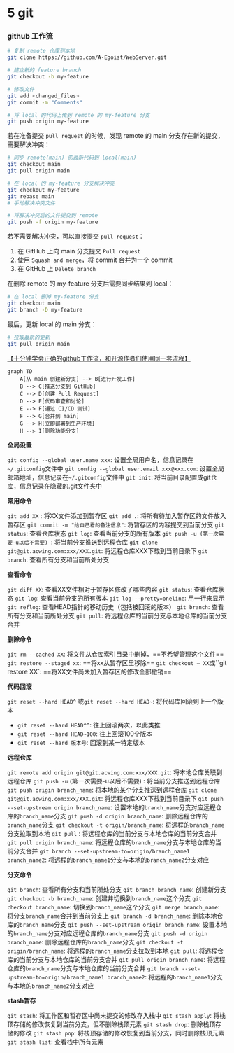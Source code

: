 # 5 git

### github 工作流

```bash
# 复制 remote 仓库到本地
git clone https://github.com/A-Egoist/WebServer.git

# 建立新的 feature branch
git checkout -b my-feature

# 修改文件
git add <changed_files>
git commit -m "Comments"

# 将 local 的代码上传到 remote 的 my-feature 分支
git push origin my-feature
```

若在准备提交 `pull request` 的时候，发现 remote 的 main 分支存在新的提交，需要解决冲突：

```bash
# 同步 remote(main) 的最新代码到 local(main)
git checkout main
git pull origin main

# 在 local 的 my-feature 分支解决冲突
git checkout my-feature
git rebase main
# 手动解决冲突文件

# 将解决冲突后的文件提交到 remote
git push -f origin my-feature
```

若不需要解决冲突，可以直接提交 `pull request`：

1.   在 GitHub 上向 main 分支提交 `Pull request`
2.   使用 `Squash and merge`，将 commit 合并为一个 commit
3.   在 GitHub 上 `Delete branch`

在删除 remote 的 my-feature 分支后需要同步结果到 local：

```bash
# 在 local 删掉 my-feature 分支
git checkout main
git branch -D my-feature
```

最后，更新 local 的 main 分支：

```bash
# 拉取最新的更新
git pull origin main
```

[【十分钟学会正确的github工作流，和开源作者们使用同一套流程】](https://www.bilibili.com/video/BV19e4y1q7JJ/?share_source=copy_web&vd_source=b5ed364998fc1b958c57abd6dbda38e3)

```mermaid
graph TD
    A[从 main 创建新分支] --> B[进行开发工作]
    B --> C[推送分支到 GitHub]
    C --> D[创建 Pull Request]
    D --> E[代码审查和讨论]
    E --> F[通过 CI/CD 测试]
    F --> G[合并到 main]
    G --> H[立即部署到生产环境]
    H --> I[删除功能分支]
```



**全局设置**

`git config --global user.name xxx`: 设置全局用户名，信息记录在`~/.gitconfig`文件中
`git config --global user.email xxx@xxx.com`: 设置全局邮箱地址，信息记录在`~/.gitconfig`文件中
`git init`: 将当前目录配置成git仓库，信息记录在隐藏的.git文件夹中

**常用命令**

`git add XX` : 将XX文件添加到暂存区
`git add .`: 将所有待加入暂存区的文件放入暂存区
`git commit -m "给自己看的备注信息"`: 将暂存区的内容提交到当前分支
`git status`: 查看仓库状态
`git log`: 查看当前分支的所有版本
`git push -u (第一次需要-u以后不需要) `: 将当前分支推送到远程仓库
`git clone git@git.acwing.com:xxx/XXX.git`: 将远程仓库XXX下载到当前目录下
`git branch`: 查看所有分支和当前所处分支

**查看命令**

`git diff XX`: 查看XX文件相对于暂存区修改了哪些内容
`git status`: 查看仓库状态
`git log`: 查看当前分支的所有版本
`git log --pretty=oneline`: 用一行来显示
`git reflog`: 查看HEAD指针的移动历史（包括被回滚的版本）
`git branch`: 查看所有分支和当前所处分支
`git pull`: 将远程仓库的当前分支与本地仓库的当前分支合并

**删除命令**

`git rm --cached XX`: 将文件从仓库索引目录中删掉，==不希望管理这个文件==
`git restore --staged xx`: ==将xx从暂存区里移除==
`git checkout — XX`或``git restore XX`: ==将XX文件尚未加入暂存区的修改全部撤销==

**代码回滚**

`git reset --hard HEAD^` 或`git reset --hard HEAD~`: 将代码库回滚到上一个版本
*   `git reset --hard HEAD^^`: 往上回滚两次，以此类推
*   `git reset --hard HEAD~100`: 往上回滚100个版本
*   `git reset --hard 版本号`: 回滚到某一特定版本

**远程仓库**

`git remote add origin git@git.acwing.com:xxx/XXX.git`: 将本地仓库关联到远程仓库
`git push -u` (第一次需要-u以后不需要) : 将当前分支推送到远程仓库
`git push origin branch_name`: 将本地的某个分支推送到远程仓库
`git clone git@git.acwing.com:xxx/XXX.git`: 将远程仓库XXX下载到当前目录下
`git push --set-upstream origin branch_name`: 设置本地的`branch_name`分支对应远程仓库的`branch_name`分支
`git push -d origin branch_name`: 删除远程仓库的`branch_name`分支
`git checkout -t origin/branch_name`: 将远程的`branch_name`分支拉取到本地
`git pull` : 将远程仓库的当前分支与本地仓库的当前分支合并
`git pull origin branch_name`: 将远程仓库的`branch_name`分支与本地仓库的当前分支合并
`git branch --set-upstream-to=origin/branch_name1 branch_name2`: 将远程的`branch_name1`分支与本地的`branch_name2`分支对应

**分支命令**

`git branch`: 查看所有分支和当前所处分支
`git branch branch_name`: 创建新分支
`git checkout -b branch_name`: 创建并切换到`branch_name`这个分支
`git checkout branch_name`: 切换到`branch_name`这个分支
`git merge branch_name`: 将分支`branch_name`合并到当前分支上
`git branch -d branch_name`: 删除本地仓库的`branch_name`分支
`git push --set-upstream origin branch_name`: 设置本地的`branch_name`分支对应远程仓库的`branch_name`分支
`git push -d origin branch_name`: 删除远程仓库的`branch_name`分支
`git checkout -t origin/branch_name`: 将远程的`branch_name`分支拉取到本地
`git pull`: 将远程仓库的当前分支与本地仓库的当前分支合并
`git pull origin branch_name`: 将远程仓库的`branch_name`分支与本地仓库的当前分支合并
`git branch --set-upstream-to=origin/branch_name1 branch_name2`: 将远程的`branch_name1`分支与本地的`branch_name2`分支对应

**stash暂存**

`git stash`: 将工作区和暂存区中尚未提交的修改存入栈中
`git stash apply`: 将栈顶存储的修改恢复到当前分支，但不删除栈顶元素
`git stash drop`: 删除栈顶存储的修改
`git stash pop`: 将栈顶存储的修改恢复到当前分支，同时删除栈顶元素
`git stash list`: 查看栈中所有元素
